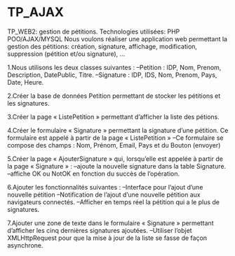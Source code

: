 # TP_AJAX
TP_WEB2: gestion de pétitions. Technologies utilisées: PHP POO/AJAX/MYSQL 
Nous voulons réaliser une application web permettant la gestion des pétitions:
création, signature, affichage, modification, suppression (pétition et/ou signature), …

1.Nous utilisons les deux classes suivantes :
–Petition : IDP, Nom, Prenom, Description, DatePublic, Titre.
–Signature : IDP, IDS, Nom, Prenom, Pays, Date, Heure.

2.Créer la base de données Petition permettant de stocker les pétitions et les signatures.

3.Créer la page «  ListePetition » permettant d’afficher la liste des pétions.

4.Créer le formulaire « Signature » permettant la signature d’une pétition. Ce formulaire est appelé à partir de la page «  ListePetition »
–Ce formulaire se compose des champs : Nom, Prénom, Email, Pays et du Bouton (envoyer)

5.Créer la page « AjouterSignature » qui, lorsqu’elle est appelée à partir de la  page « Signature » :
–ajoute la nouvelle signature dans la table Signature.
–affiche OK ou NotOK en fonction du succès de l’opération.

6.Ajouter les fonctionnalités suivantes :
–Interface pour l’ajout d’une nouvelle pétition
–Notification de l’ajout d’une nouvelle pétition aux navigateurs connectés.
–Afficher en temps réel la pétition qui a le plus de signatures.

7.Ajouter une zone de texte dans le formulaire « Signature » permettant d’afficher les cinq dernières signatures ajoutées.
–Utiliser l’objet XMLHttpRequest pour que la mise à jour de la liste se fasse de façon asynchrone.
